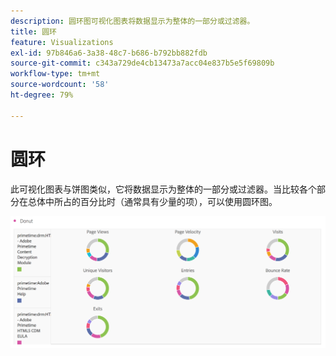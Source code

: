 ```yaml
---
description: 圆环图可视化图表将数据显示为整体的一部分或过滤器。
title: 圆环
feature: Visualizations
exl-id: 97b846a6-3a38-48c7-b686-b792bb882fdb
source-git-commit: c343a729de4cb13473a7acc04e837b5e5f69809b
workflow-type: tm+mt
source-wordcount: '58'
ht-degree: 79%

---
```


# 圆环

此可视化图表与饼图类似，它将数据显示为整体的一部分或过滤器。当比较各个部分在总体中所占的百分比时（通常具有少量的项），可以使用圆环图。

![将数据显示为整体的一部分或过滤器的圆环图。](assets/donut.png)
